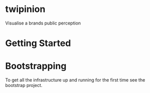 # twipinion
Visualise a brands public perception

# Getting Started

# Bootstrapping

To get all the infrastructure up and running for the first time see the bootstrap project.
